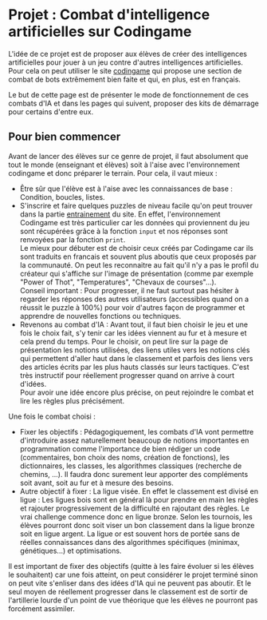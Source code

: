 # Projet : Combat d'intelligence artificielles sur Codingame

L'idée de ce projet est de proposer aux élèves de créer des intelligences artificielles pour jouer à un jeu contre d'autres intelligences artificielles. Pour cela on peut utiliser le site [codingame](https://www.codingame.com/multiplayer/bot-programming) qui propose une section de combat de bots extrêmement bien faite et qui, en plus, est en français.

Le but de cette page est de présenter le mode de fonctionnement de ces combats d'IA et dans les pages qui suivent, proposer des kits de démarrage pour certains d'entre eux.

## Pour bien commencer

Avant de lancer des élèves sur ce genre de projet, il faut absolument que tout le monde (enseignant et élèves) soit à l'aise avec l'environnement codingame et donc préparer le terrain. Pour cela, il vaut mieux :

- Être sûr que l'élève est à l'aise avec les connaissances de base : Condition, boucles, listes.
- S'inscrire et faire quelques puzzles de niveau facile qu'on peut trouver dans la partie [entrainement](https://www.codingame.com/training/easy) du site. En effet, l'environnement Codingame est très particulier car les données qui proviennent du jeu sont récupérées grâce à la fonction `input` et nos réponses sont renvoyées par la fonction `print`.  
Le mieux pour débuter est de choisir ceux créés par Codingame car ils sont traduits en francais et souvent plus aboutis que ceux proposés par la communauté. On peut les reconnaitre au fait qu'il n'y a pas le profil du créateur qui s'affiche sur l'image de présentation (comme par exemple "Power of Thot", "Temperatures", "Chevaux de courses"...).  
Conseil important : Pour progresser, il ne faut surtout pas hésiter à regarder les réponses des autres utilisateurs (accessibles quand on a réussit le puzzle à 100%) pour voir d'autres façon de programmer et apprendre de nouvelles fonctions ou techniques.
- Revenons au combat d'IA : Avant tout, il faut bien choisir le jeu et une fois le choix fait, s'y tenir car les idées viennent au fur et à mesure et cela prend du temps. Pour le choisir, on peut lire sur la page de présentation les notions utilisées, des liens utiles vers les notions clés qui permettent d'aller haut dans le classement et parfois des liens vers des articles écrits par les plus hauts classés sur leurs tactiques. C'est très instructif pour réellement progresser quand on arrive à court d'idées.  
Pour avoir une idée encore plus précise, on peut rejoindre le combat et lire les règles plus précisément. 

Une fois le combat choisi :
- Fixer les objectifs : Pédagogiquement, les combats d'IA vont permettre d'introduire assez naturellement beaucoup de notions importantes en programmation comme l'importance de bien rédiger un code (commentaires, bon choix des noms, création de fonctions), les dictionnaires, les classes, les algorithmes classiques (recherche de chemins, ...). Il faudra donc surement leur apporter des compléments soit avant, soit au fur et à mesure des besoins.  
- Autre objectif à fixer : La ligue visée. En effet le classement est divisé en ligue : Les ligues bois sont en général là pour prendre en main les règles et rajouter progressivement de la difficulté en rajoutant des règles. Le vrai challenge commence donc en ligue bronze. Selon les tournois, les élèves pourront donc soit viser un bon classement dans la ligue bronze soit en ligue argent. La ligue or est souvent hors de portée sans de réelles connaissances dans des algorithmes spécifiques (minimax, génétiques...) et optimisations.

Il est important de fixer des objectifs (quitte à les faire évoluer si les élèves le souhaitent) car une fois atteint, on peut considérer le projet terminé sinon on peut vite s'enliser dans des idées d'IA qui ne peuvent pas aboutir. Et le seul moyen de réellement progresser dans le classement est de sortir de l'artillerie lourde d'un point de vue théorique que les élèves ne pourront pas forcément assimiler.

